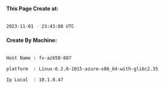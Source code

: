 
   
#### This Page Create at:

```bash

2023-11-01 - 23:43:08 UTC

```

#### Create By Machine:

```bash

Host Name : fv-az658-887

platform  : Linux-6.2.0-1015-azure-x86_64-with-glibc2.35

Ip Local  : 10.1.0.47

```

